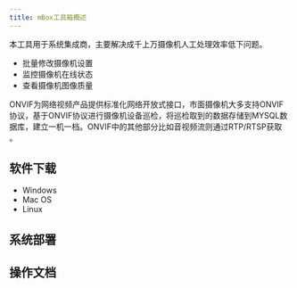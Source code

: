 ```yaml
---
title: mBox工具箱概述
---
```


本工具用于系统集成商，主要解决成千上万摄像机人工处理效率低下问题。

* 批量修改摄像机设置
* 监控摄像机在线状态
* 查看摄像机图像质量

ONVIF为网络视频产品提供标准化网络开放式接口，市面摄像机大多支持ONVIF协议，基于ONVIF协议进行摄像机设备巡检，将巡检取到的数据存储到MYSQL数据库，建立一机一档。ONVIF中的其他部分比如音视频流则通过RTP/RTSP获取 。

## 软件下载

* Windows
* Mac OS
* Linux

## 系统部署

## 操作文档

